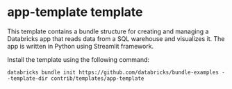 # app-template template

This template contains a bundle structure for creating and managing a Databricks app that reads data from a SQL warehouse and visualizes it.
The app is written in Python using Streamlit framework.

Install the template using the following command:

```
databricks bundle init https://github.com/databricks/bundle-examples --template-dir contrib/templates/app-template
```